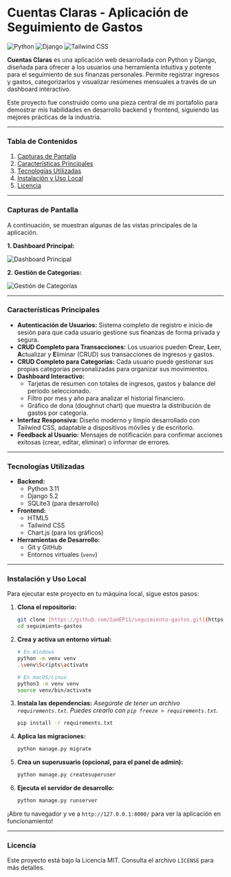 # Cuentas Claras - Aplicación de Seguimiento de Gastos

![Python](https://img.shields.io/badge/Python-3.11+-blue?style=for-the-badge&logo=python&logoColor=white)
![Django](https://img.shields.io/badge/Django-5.2+-green?style=for-the-badge&logo=django&logoColor=white)
![Tailwind CSS](https://img.shields.io/badge/Tailwind_CSS-3-blueviolet?style=for-the-badge&logo=tailwind-css&logoColor=white)

**Cuentas Claras** es una aplicación web desarrollada con Python y Django, diseñada para ofrecer a los usuarios una herramienta intuitiva y potente para el seguimiento de sus finanzas personales. Permite registrar ingresos y gastos, categorizarlos y visualizar resúmenes mensuales a través de un dashboard interactivo.

Este proyecto fue construido como una pieza central de mi portafolio para demostrar mis habilidades en desarrollo backend y frontend, siguiendo las mejores prácticas de la industria.

---

### Tabla de Contenidos
1. [Capturas de Pantalla](#capturas-de-pantalla)
2. [Características Principales](#características-principales)
3. [Tecnologías Utilizadas](#tecnologías-utilizadas)
4. [Instalación y Uso Local](#instalación-y-uso-local)
5. [Licencia](#licencia)

---

### Capturas de Pantalla

A continuación, se muestran algunas de las vistas principales de la aplicación.

**1. Dashboard Principal:**

![Dashboard Principal](./capturas%20de%20pantalla/tablero%20principal.png)

**2. Gestión de Categorías:**

![Gestión de Categorías](./capturas%20de%20pantalla/gestion-categorias.png)

---

### Características Principales

* **Autenticación de Usuarios:** Sistema completo de registro e inicio de sesión para que cada usuario gestione sus finanzas de forma privada y segura.
* **CRUD Completo para Transacciones:** Los usuarios pueden **C**rear, **L**eer, **A**ctualizar y **E**liminar (CRUD) sus transacciones de ingresos y gastos.
* **CRUD Completo para Categorías:** Cada usuario puede gestionar sus propias categorías personalizadas para organizar sus movimientos.
* **Dashboard Interactivo:**
    * Tarjetas de resumen con totales de ingresos, gastos y balance del período seleccionado.
    * Filtro por mes y año para analizar el historial financiero.
    * Gráfico de dona (doughnut chart) que muestra la distribución de gastos por categoría.
* **Interfaz Responsiva:** Diseño moderno y limpio desarrollado con Tailwind CSS, adaptable a dispositivos móviles y de escritorio.
* **Feedback al Usuario:** Mensajes de notificación para confirmar acciones exitosas (crear, editar, eliminar) o informar de errores.

---

### Tecnologías Utilizadas

* **Backend:**
    * Python 3.11
    * Django 5.2
    * SQLite3 (para desarrollo)
* **Frontend:**
    * HTML5
    * Tailwind CSS
    * Chart.js (para los gráficos)
* **Herramientas de Desarrollo:**
    * Git y GitHub
    * Entornos virtuales (`venv`)

---

### Instalación y Uso Local

Para ejecutar este proyecto en tu máquina local, sigue estos pasos:

1.  **Clona el repositorio:**
    ```bash
    git clone [https://github.com/SamEP11/seguimiento-gastos.git](https://github.com/SamEP11/seguimiento-gastos.git)
    cd seguimiento-gastos
    ```

2.  **Crea y activa un entorno virtual:**
    ```bash
    # En Windows
    python -m venv venv
    .\venv\Scripts\activate

    # En macOS/Linux
    python3 -m venv venv
    source venv/bin/activate
    ```

3.  **Instala las dependencias:**
    *Asegúrate de tener un archivo `requirements.txt`. Puedes crearlo con `pip freeze > requirements.txt`.*
    ```bash
    pip install -r requirements.txt
    ```

4.  **Aplica las migraciones:**
    ```bash
    python manage.py migrate
    ```

5.  **Crea un superusuario (opcional, para el panel de admin):**
    ```bash
    python manage.py createsuperuser
    ```

6.  **Ejecuta el servidor de desarrollo:**
    ```bash
    python manage.py runserver
    ```

¡Abre tu navegador y ve a `http://127.0.0.1:8000/` para ver la aplicación en funcionamiento!

---

### Licencia

Este proyecto está bajo la Licencia MIT. Consulta el archivo `LICENSE` para más detalles.
